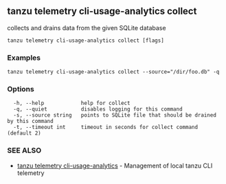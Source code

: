 ## tanzu telemetry cli-usage-analytics collect

collects and drains data from the given SQLite database

```
tanzu telemetry cli-usage-analytics collect [flags]
```

### Examples

```
tanzu telemetry cli-usage-analytics collect --source="/dir/foo.db" -q
```

### Options

```
  -h, --help            help for collect
  -q, --quiet           disables logging for this command
  -s, --source string   points to SQLite file that should be drained by this command
  -t, --timeout int     timeout in seconds for collect command (default 2)
```

### SEE ALSO

* [tanzu telemetry cli-usage-analytics](tanzu_telemetry_cli-usage-analytics.md)	 - Management of local tanzu CLI telemetry

